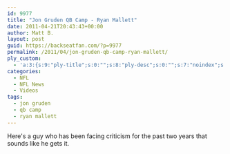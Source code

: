 ```yaml
---
id: 9977
title: "Jon Gruden QB Camp - Ryan Mallett"
date: 2011-04-21T20:43:43+00:00
author: Matt B.
layout: post
guid: https://backseatfan.com/?p=9977
permalink: /2011/04/jon-gruden-qb-camp-ryan-mallett/
ply_custom:
  - 'a:3:{s:9:"ply-title";s:0:"";s:8:"ply-desc";s:0:"";s:7:"noindex";s:0:"";}'
categories:
  - NFL
  - NFL News
  - Videos
tags:
  - jon gruden
  - qb camp
  - ryan mallett
---
```


<div class="entry">
  <p>
    Here's a guy who has been facing criticism for the past two years that sounds like he gets it.<br />
  </p>
</div>
